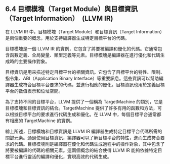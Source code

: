 ## 6.4 目標模塊（Target Module）與目標資訊（Target Information）　(LLVM IR)

在 LLVM IR 中，目標模塊（Target Module）和目標資訊（Target Information）是兩個重要的概念，用於支持編譯器生成特定目標平台的代碼。

目標模塊是一個 LLVM IR 的實例，它包含了將要被編譯和優化的代碼。它通常包含函數定義、全局變量、類型定義等元素。目標模塊是編譯器在進行優化和代碼生成時的主要操作對象。

目標資訊是用來描述特定目標平台的相關資訊。它包含了目標平台的特性、限制、指令集、ABI（Application Binary Interface）等重要訊息。這些資訊可以幫助編譯器生成符合目標平台要求的代碼，並進行相應的優化。目標資訊也用於定義目標平台的數值表示和位址空間。

為了支持不同的目標平台，LLVM 提供了一個稱為 TargetMachine 的類別，它是目標模塊和目標資訊的結合。TargetMachine 提供了許多有用的函數和方法，可以根據目標平台的要求進行代碼生成和優化。在 LLVM 中，每個目標平台通常都有相應的 TargetMachine 的實例。

綜上所述，目標模塊和目標資訊是 LLVM IR 編譯器生成特定目標平台代碼所需的關鍵元素。通過使用目標資訊，編譯器可以了解目標平台的特性，進而生成符合要求的代碼。目標模塊則是編譯器在優化和代碼生成過程中的操作對象，其中包含了將要被編譯的代碼的相關元素。這兩個概念的結合使得 LLVM IR 能夠依據特定目標平台進行靈活的編譯和優化，實現高效的代碼生成。